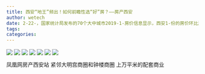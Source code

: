 ```yaml
---
title: 西安“地王”频出！如何前瞻性选“好”房？——房产西安
author: wetech
date: 2-22-，国家统计局发布的70个大中城市2019-1-房价信息显示，西安1-份的房价环比涨幅为1.5%，为2018-以来-度环比涨幅的高点。
tags: 
categories: 
---
```

                    
<!-- more -->
                        
<img align="center" border="0" src="http://e0.ifengimg.com/11/2019/0223/AFEE663EEE609A25A74D798D62979317C3A3BB7E_size64_w1080_h601.jpeg" />
                        
<img align="center" border="0" src="http://e0.ifengimg.com/10/2019/0223/CF801EE182D0BC968BD5597218673C19822590C2_size80_w1080_h527.jpeg" />
                        
<img align="center" border="0" src="http://e0.ifengimg.com/08/2019/0223/92233EBD00DADFD1E69411040EC67505872A3428_size72_w1080_h356.jpeg" />
                        
<img align="center" border="0" src="http://e0.ifengimg.com/07/2019/0223/D5239E2D868E54234D17ADEACC62A281988A2853_size99_w1080_h706.jpeg" />
                                        
<img align="center" border="0" src="http://e0.ifengimg.com/12/2019/0223/B5A9FDE20937840F639A4FE29DC2557675D895FB_size90_w1080_h589.jpeg" />
                    
<img align="center" border="0" src="http://e0.ifengimg.com/12/2019/0223/79100B782DFB78B38DD526D809C7BD56F24C624B_size136_w1080_h551.jpeg" />
                    
<img align="center" border="0" src="http://e0.ifengimg.com/11/2019/0223/AC144D8BE47C24353B6A7C133B6DFA35316AF4D4_size86_w904_h601.jpeg" />
                
                    
                    
                    
                
                    
                
凤凰网房产西安站
紧邻大明宫商圈和钟楼商圈
上万平米的配套商业
	                        
	                    
	                        
	                    
